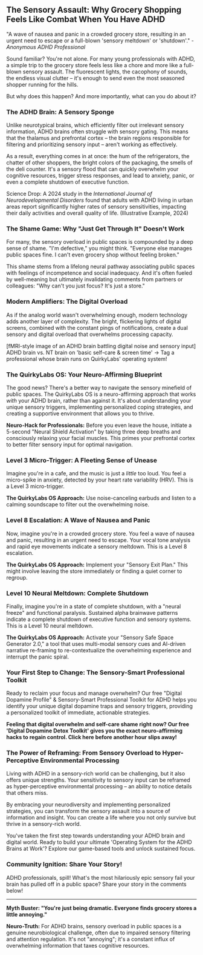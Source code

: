 ## The Sensory Assault: Why Grocery Shopping Feels Like Combat When You Have ADHD

"A wave of nausea and panic in a crowded grocery store, resulting in an urgent need to escape or a full-blown 'sensory meltdown' or 'shutdown'." - *Anonymous ADHD Professional*

Sound familiar? You're not alone. For many young professionals with ADHD, a simple trip to the grocery store feels less like a chore and more like a full-blown sensory assault. The fluorescent lights, the cacophony of sounds, the endless visual clutter – it's enough to send even the most seasoned shopper running for the hills.

But why does this happen? And more importantly, what can you do about it?

### The ADHD Brain: A Sensory Sponge

Unlike neurotypical brains, which efficiently filter out irrelevant sensory information, ADHD brains often struggle with sensory gating. This means that the thalamus and prefrontal cortex – the brain regions responsible for filtering and prioritizing sensory input – aren't working as effectively.

As a result, everything comes in at once: the hum of the refrigerators, the chatter of other shoppers, the bright colors of the packaging, the smells of the deli counter. It's a sensory flood that can quickly overwhelm your cognitive resources, trigger stress responses, and lead to anxiety, panic, or even a complete shutdown of executive function.

Science Drop: A 2024 study in the *International Journal of Neurodevelopmental Disorders* found that adults with ADHD living in urban areas report significantly higher rates of sensory sensitivities, impacting their daily activities and overall quality of life. (Illustrative Example, 2024)

### The Shame Game: Why "Just Get Through It" Doesn't Work

For many, the sensory overload in public spaces is compounded by a deep sense of shame. "I'm defective," you might think. "Everyone else manages public spaces fine. I can't even grocery shop without feeling broken."

This shame stems from a lifelong neural pathway associating public spaces with feelings of incompetence and social inadequacy. And it's often fueled by well-meaning but ultimately invalidating comments from partners or colleagues: "Why can't you just focus? It's just a store."

### Modern Amplifiers: The Digital Overload

As if the analog world wasn't overwhelming enough, modern technology adds another layer of complexity. The bright, flickering lights of digital screens, combined with the constant pings of notifications, create a dual sensory and digital overload that overwhelms processing capacity.

[fMRI-style image of an ADHD brain battling digital noise and sensory input] ADHD brain vs. NT brain on 'basic self-care & screen time' → Tag a professional whose brain runs on QuirkyLabs' operating system!

### The QuirkyLabs OS: Your Neuro-Affirming Blueprint

The good news? There's a better way to navigate the sensory minefield of public spaces. The QuirkyLabs OS is a neuro-affirming approach that works *with* your ADHD brain, rather than against it. It's about understanding your unique sensory triggers, implementing personalized coping strategies, and creating a supportive environment that allows you to thrive.

**Neuro-Hack for Professionals:** Before you even leave the house, initiate a 5-second "Neural Shield Activation" by taking three deep breaths and consciously relaxing your facial muscles. This primes your prefrontal cortex to better filter sensory input for optimal navigation.

### Level 3 Micro-Trigger: A Fleeting Sense of Unease

Imagine you're in a cafe, and the music is just a *little* too loud. You feel a micro-spike in anxiety, detected by your heart rate variability (HRV). This is a Level 3 micro-trigger.

**The QuirkyLabs OS Approach:** Use noise-canceling earbuds and listen to a calming soundscape to filter out the overwhelming noise.

### Level 8 Escalation: A Wave of Nausea and Panic

Now, imagine you're in a crowded grocery store. You feel a wave of nausea and panic, resulting in an urgent need to escape. Your vocal tone analysis and rapid eye movements indicate a sensory meltdown. This is a Level 8 escalation.

**The QuirkyLabs OS Approach:** Implement your "Sensory Exit Plan." This might involve leaving the store immediately or finding a quiet corner to regroup.

### Level 10 Neural Meltdown: Complete Shutdown

Finally, imagine you're in a state of complete shutdown, with a "neural freeze" and functional paralysis. Sustained alpha brainwave patterns indicate a complete shutdown of executive function and sensory systems. This is a Level 10 neural meltdown.

**The QuirkyLabs OS Approach:** Activate your "Sensory Safe Space Generator 2.0," a tool that uses multi-modal sensory cues and AI-driven narrative re-framing to re-contextualize the overwhelming experience and interrupt the panic spiral.

### Your First Step to Change: The Sensory-Smart Professional Toolkit

Ready to reclaim your focus and manage overwhelm? Our free "Digital Dopamine Profile" & Sensory-Smart Professional Toolkit for ADHD helps you identify your unique digital dopamine traps and sensory triggers, providing a personalized toolkit of immediate, actionable strategies.

**Feeling that digital overwhelm and self-care shame right now? Our free 'Digital Dopamine Detox Toolkit' gives you the exact neuro-affirming hacks to regain control. Click here before another hour slips away!**

### The Power of Reframing: From Sensory Overload to Hyper-Perceptive Environmental Processing

Living with ADHD in a sensory-rich world can be challenging, but it also offers unique strengths. Your sensitivity to sensory input can be reframed as hyper-perceptive environmental processing – an ability to notice details that others miss.

By embracing your neurodiversity and implementing personalized strategies, you can transform the sensory assault into a source of information and insight. You can create a life where you not only survive but thrive in a sensory-rich world.

You've taken the first step towards understanding your ADHD brain and digital world. Ready to build your ultimate 'Operating System for the ADHD Brains at Work'? Explore our game-based tools and unlock sustained focus.

### Community Ignition: Share Your Story!

ADHD professionals, spill! What's the most hilariously epic sensory fail your brain has pulled off in a public space? Share your story in the comments below!

---

**Myth Buster: "You're just being dramatic. Everyone finds grocery stores a little annoying."**

**Neuro-Truth:** For ADHD brains, sensory overload in public spaces is a genuine neurobiological challenge, often due to impaired sensory filtering and attention regulation. It's not "annoying"; it's a constant influx of overwhelming information that taxes cognitive resources.